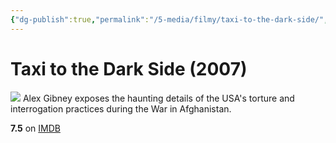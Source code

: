 ```yaml
---
{"dg-publish":true,"permalink":"/5-media/filmy/taxi-to-the-dark-side/","contentClasses":"movie","tags":["to-watch","фильм","#Documentary","#Crime","#History"],"created":"2024-01-20T05:39:04.971+07:00","updated":"2024-01-20T05:55:02.292+07:00"}
---
```


# Taxi to the Dark Side (2007)
![](https://m.media-amazon.com/images/M/MV5BMTcxNzMxNzA3OF5BMl5BanBnXkFtZTcwODgyMzU1MQ@@._V1_SX300.jpg)
Alex Gibney exposes the haunting details of the USA's torture and interrogation practices during the War in Afghanistan.

**7.5** on [IMDB](https://www.imdb.com/title/tt0854678)
